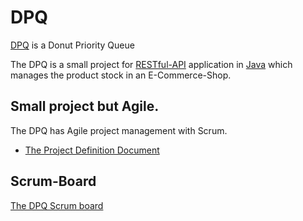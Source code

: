 # DPQ
[DPQ](https://github.com/ShmuelMofrad/dpq) is a Donut Priority Queue

The DPQ is a small project for [RESTful-API](https://en.wikipedia.org/wiki/Representational_state_transfer) application in [Java](https://en.wikipedia.org/wiki/Java_(programming_language)) which manages the product stock in an E-Commerce-Shop.

## Small project but Agile.

The DPQ has Agile project management with Scrum.

- [The Project Definition Document](./docs/DPQ_Project_Definition.md)

## Scrum-Board

[The DPQ Scrum board](https://github.com/users/ShmuelMofrad/projects/4)
